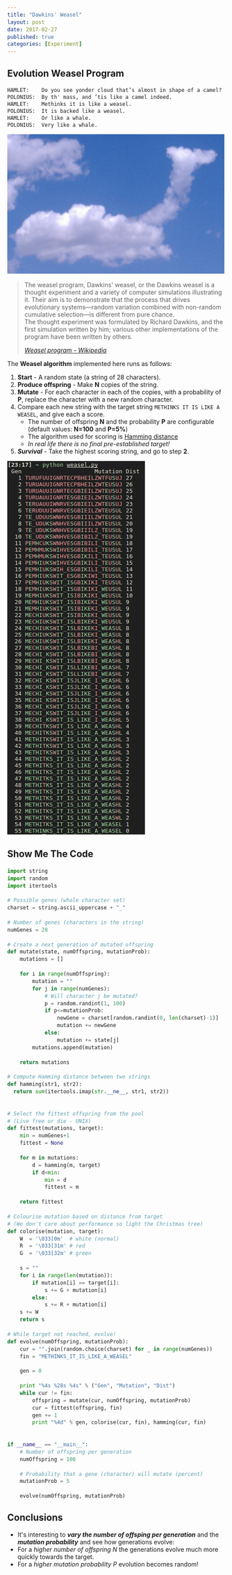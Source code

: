 ```yaml
---
title: "Dawkins' Weasel"
layout: post
date: 2017-02-27
published: true
categories: [Experiment]
---
```


## Evolution Weasel Program

```
HAMLET:    Do you see yonder cloud that’s almost in shape of a camel?
POLONIUS:  By th' mass, and ’tis like a camel indeed.
HAMLET:    Methinks it is like a weasel.
POLONIUS:  It is backed like a weasel.
HAMLET:    Or like a whale.
POLONIUS:  Very like a whale.
```

<img src="/assets/images/camel.png" alt="Camel Cloud" class="figure-body">

<blockquote>
  <p>The weasel program, Dawkins' weasel, or the Dawkins weasel is a thought experiment and a variety of computer simulations illustrating it. Their aim is to demonstrate that the process that drives evolutionary systems—random variation combined with non-random cumulative selection—is different from pure chance. <br />
The thought experiment was formulated by Richard Dawkins, and the first simulation written by him; various other implementations of the program have been written by others.</p>
  <cite><a target="_blank" href="blah">Weasel program - Wikipedia</a>
</cite> </blockquote> 
                                                        
The **Weasel algorithm** implemented here runs as follows:

1. **Start** - A random state (a string of 28 characters).
2. **Produce offspring** - Make **N** copies of the string.
3. **Mutate** - For each character in each of the copies, with a probability of **P**, replace the character with a new random character.
4. Compare each new string with the target string ```METHINKS IT IS LIKE A WEASEL```, and give each a score.
    * The number of offspring **N** and the probability **P** are configurable (default values: **N=100** and **P=5%**)
    * The algorithm used for scoring is [Hamming distance](https://en.wikipedia.org/wiki/Hamming_distance)
    * *In real life there is no final pre-established target!*
5. ***Survival*** - Take the highest scoring string, and go to step **2**.

<img src="/assets/images/run.png" alt="Evolution" class="figure-body">

## Show Me The Code

```python
import string
import random
import itertools

# Possible genes (whole character set)
charset = string.ascii_uppercase + "_"

# Number of genes (characters in the string)
numGenes = 28

# Create a next generation of mutated offspring 
def mutate(state, numOffspring, mutationProb):
    mutations = []

    for i in range(numOffspring):
        mutation = ""
        for j in range(numGenes):
            # Will character j be mutated?
            p = random.randint(1, 100)
            if p<=mutationProb:
                newGene = charset[random.randint(0, len(charset)-1)]        
                mutation += newGene
            else:
                mutation += state[j]                       
        mutations.append(mutation)
   
    return mutations

# Compute Hamming distance between two strings
def hamming(str1, str2):
  return sum(itertools.imap(str.__ne__, str1, str2))


# Select the fittest offspring from the pool
# (Live free or die - UNIX)
def fittest(mutations, target):
    min = numGenes+1
    fittest = None

    for m in mutations:
        d = hamming(m, target)
        if d<min:
            min = d
            fittest = m                                     

    return fittest                  

# Colourise mutation based on distance from target
# (We don't care about performance so light the Christmas tree)
def colorise(mutation, target):
    W  = '\033[0m'  # white (normal)
    R  = '\033[31m' # red
    G  = '\033[32m' # green
  
    s = ""
    for i in range(len(mutation)):
        if mutation[i] == target[i]:
            s += G + mutation[i]
        else:
            s += R + mutation[i]
    s += W  
    return s

# While target not reached, evolve!
def evolve(numOffspring, mutationProb):
    cur = "".join(random.choice(charset) for _ in range(numGenes))
    fin = "METHINKS_IT_IS_LIKE_A_WEASEL"
    
    gen = 0
   
    print "%4s %28s %4s" % ("Gen", "Mutation", "Dist") 
    while cur != fin:
        offspring = mutate(cur, numOffspring, mutationProb)
        cur = fittest(offspring, fin)
        gen += 1
        print "%4d" % gen, colorise(cur, fin), hamming(cur, fin)


if __name__ == "__main__":
    # Number of offspring per generation
    numOffspring = 100

    # Probability that a gene (character) will mutate (percent)
    mutationProb = 5 

    evolve(numOffspring, mutationProb)
```

## Conclusions

* It's interesting to __*vary the number of offsping per generation*__ and the __*mutation probability*__ and see how generations evolve:
* For a _higher number of offspring N_ the generations evolve much more quickly towards the target.
* For a _higher mutation probability P_ evolution becomes random!

